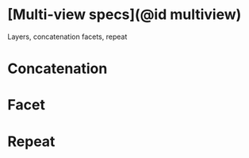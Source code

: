 # [Multi-view specs](@id multiview)

Layers, concatenation facets, repeat

# Concatenation

# Facet

# Repeat